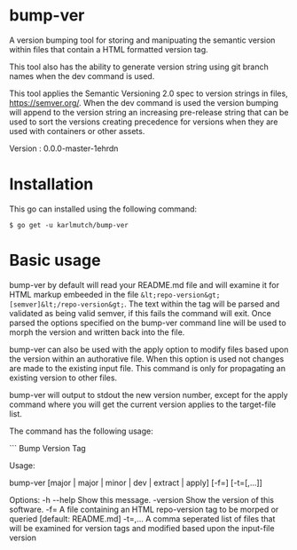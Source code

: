 # bump-ver
A version bumping tool for storing and manipuating the semantic version within files that contain a HTML formatted version tag.

This tool also has the ability to generate version string using git branch names when the dev command is used.

This tool applies the Semantic Versioning 2.0 spec to version strings in files, https://semver.org/.  When the dev command is used the version bumping will append to the version string an increasing pre-release string that can be used to sort the versions creating precedence for versions when they are used with containers or other assets.

Version : <repo-version>0.0.0-master-1ehrdn</repo-version>

# Installation

This go can installed using the following command:

```shell
$ go get -u karlmutch/bump-ver
```

# Basic usage

bump-ver by default will read your README.md file and will examine it for HTML markup embeeded in the file `&lt;repo-version&gt;[semver]&lt;/repo-version&gt;`.  The text within the tag will be parsed and validated as being valid semver, if this fails the command will exit.  Once parsed the options specified on the bump-ver command line will be used to morph the version and written back into the file.

bump-ver can also be used with the apply option to modify files based upon the version within an authorative file.  When this option is used not changes are made to the existing input file.  This command is only for propagating an existing version to other files.

bump-ver will output to stdout the new version number, except for the apply command where you will get the current version applies to the target-file list.

The command has the following usage:

<doc-opt>```
Bump Version Tag

Usage:

  bump-ver [major | major | minor | dev | extract | apply] [-f=<input-file>] [-t=[<target-file>,...]]

Options:
  -h --help              Show this message.
  -version               Show the version of this software.
  -f=<input-file>        A file containing an HTML repo-version tag to be morped or queried [default: README.md]
  -t=<target-file>,...   A comma seperated list of files that will be examined for version tags and modified based upon the input-file version
```</doc-opt>
